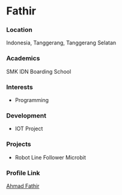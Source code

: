# Fathir

### Location
Indonesia, Tanggerang, Tanggerang Selatan

### Academics

SMK IDN Boarding School

### Interests

- Programming

### Development

- IOT Project

### Projects

- Robot Line Follower Microbit

### Profile Link

[Ahmad Fathir](https://github.com/Zzfathir)

